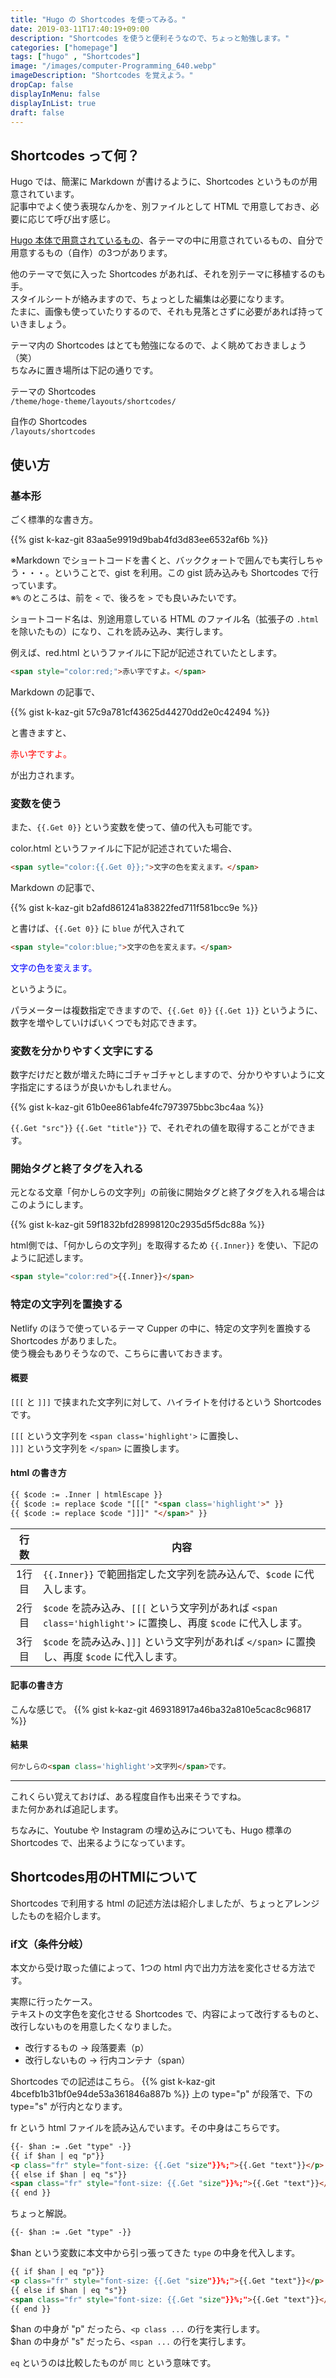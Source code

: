 ```yaml
---
title: "Hugo の Shortcodes を使ってみる。"
date: 2019-03-11T17:40:19+09:00
description: "Shortcodes を使うと便利そうなので、ちょっと勉強します。"
categories: ["homepage"]
tags: ["hugo" , "Shortcodes"]
image: "/images/computer-Programming_640.webp"
imageDescription: "Shortcodes を覚えよう。"
dropCap: false
displayInMenu: false
displayInList: true
draft: false
---
```

## Shortcodes って何？

Hugo では、簡潔に Markdown が書けるように、Shortcodes というものが用意されています。  
記事中でよく使う表現なんかを、別ファイルとして HTML で用意しておき、必要に応じて呼び出す感じ。

[Hugo 本体で用意されているもの](https://gohugo.io/content-management/shortcodes/)、各テーマの中に用意されているもの、自分で用意するもの（自作）の3つがあります。

他のテーマで気に入った Shortcodes があれば、それを別テーマに移植するのも手。  
スタイルシートが絡みますので、ちょっとした編集は必要になります。  
たまに、画像も使っていたりするので、それも見落とさずに必要があれば持っていきましょう。

テーマ内の Shortcodes はとても勉強になるので、よく眺めておきましょう（笑）  
ちなみに置き場所は下記の通りです。

テーマの Shortcodes  
`/theme/hoge-theme/layouts/shortcodes/`

自作の Shortcodes  
`/layouts/shortcodes`

## 使い方

### 基本形

ごく標準的な書き方。

{{% gist k-kaz-git 83aa5e9919d9bab4fd3d83ee6532af6b %}}

※Markdown でショートコードを書くと、バッククォートで囲んでも実行しちゃう・・・。ということで、gist を利用。この gist 読み込みも Shortcodes で行っています。  
※`%` のところは、前を `<` で、後ろを `>` でも良いみたいです。  

ショートコード名は、別途用意している HTML のファイル名（拡張子の `.html` を除いたもの）になり、これを読み込み、実行します。

例えば、red.html というファイルに下記が記述されていたとします。

```html
<span style="color:red;">赤い字ですよ。</span>
```

Markdown の記事で、

{{% gist k-kaz-git 57c9a781cf43625d44270dd2e0c42494 %}}

と書きますと、

<span style="color:red;">赤い字ですよ。</span>

が出力されます。

### 変数を使う

また、`{{.Get 0}}` という変数を使って、値の代入も可能です。

color.html というファイルに下記が記述されていた場合、

```html
<span sytle="color:{{.Get 0}};">文字の色を変えます。</span>
```

Markdown の記事で、

{{% gist k-kaz-git b2afd861241a83822fed711f581bcc9e %}}

と書けば、`{{.Get 0}}` に `blue` が代入されて

```html
<span style="color:blue;">文字の色を変えます。</span>
```

<span style="color:blue;">文字の色を変えます。</span>

というように。

パラメーターは複数指定できますので、`{{.Get 0}}` `{{.Get 1}}` というように、数字を増やしていけばいくつでも対応できます。

### 変数を分かりやすく文字にする

数字だけだと数が増えた時にゴチャゴチャとしますので、分かりやすいように文字指定にするほうが良いかもしれません。

{{% gist k-kaz-git 61b0ee861abfe4fc7973975bbc3bc4aa %}}

`{{.Get "src"}}` `{{.Get "title"}}` で、それぞれの値を取得することができます。

### 開始タグと終了タグを入れる

元となる文章「何かしらの文字列」の前後に開始タグと終了タグを入れる場合はこのようにします。

{{% gist k-kaz-git 59f1832bfd28998120c2935d5f5dc88a %}}

html側では、「何かしらの文字列」を取得するため `{{.Inner}}` を使い、下記のように記述します。

```html
<span style="color:red">{{.Inner}}</span>
```

### 特定の文字列を置換する

Netlify のほうで使っているテーマ Cupper の中に、特定の文字列を置換する Shortcodes がありました。  
使う機会もありそうなので、こちらに書いておきます。  

#### 概要

`[[[` と `]]]` で挟まれた文字列に対して、ハイライトを付けるという Shortcodes です。

`[[[` という文字列を `<span class='highlight'>` に置換し、  
`]]]` という文字列を `</span>` に置換します。

#### html の書き方

```html
{{ $code := .Inner | htmlEscape }}
{{ $code := replace $code "[[[" "<span class='highlight'>" }}
{{ $code := replace $code "]]]" "</span>" }}
```

行数 | 内容
:---: | ---
1行目 | `{{.Inner}}` で範囲指定した文字列を読み込んで、`$code` に代入します。
2行目 | `$code` を読み込み、`[[[` という文字列があれば `<span class='highlight'>` に置換し、再度 `$code` に代入します。
3行目 | `$code` を読み込み、`]]]` という文字列があれば `</span>` に置換し、再度 `$code` に代入します。

#### 記事の書き方

こんな感じで。
{{% gist k-kaz-git 469318917a46ba32a810e5cac8c96817 %}}

#### 結果

```html
何かしらの<span class='highlight'>文字列</span>です。
```

---
これくらい覚えておけば、ある程度自作も出来そうですね。  
また何かあれば追記します。

ちなみに、Youtube や Instagram の埋め込みについても、Hugo 標準の Shortcodes で、出来るようになっています。

## Shortcodes用のHTMlについて

Shortcodes で利用する html の記述方法は紹介しましたが、ちょっとアレンジしたものを紹介します。  

### if文（条件分岐）

本文から受け取った値によって、1つの html 内で出力方法を変化させる方法です。  

実際に行ったケース。  
テキストの文字色を変化させる Shortcodes で、内容によって改行するものと、改行しないものを用意したくなりました。  

- 改行するもの → 段落要素（p）
- 改行しないもの → 行内コンテナ（span）

Shortcodes での記述はこちら。
{{% gist k-kaz-git 4bcefb1b31bf0e94de53a361846a887b %}}
上の type="p" が段落で、下の type="s" が行内となります。  

fr という html ファイルを読み込んでいます。その中身はこちらです。

```html
{{- $han := .Get "type" -}}
{{ if $han | eq "p"}}
<p class="fr" style="font-size: {{.Get "size"}}%;">{{.Get "text"}}</p>
{{ else if $han | eq "s"}}
<span class="fr" style="font-size: {{.Get "size"}}%;">{{.Get "text"}}</span>
{{ end }}
```

ちょっと解説。

```html
{{- $han := .Get "type" -}}
```

$han という変数に本文中から引っ張ってきた `type` の中身を代入します。  

```html
{{ if $han | eq "p"}}
<p class="fr" style="font-size: {{.Get "size"}}%;">{{.Get "text"}}</p>
{{ else if $han | eq "s"}}
<span class="fr" style="font-size: {{.Get "size"}}%;">{{.Get "text"}}</span>
{{ end }}
```

$han の中身が "p" だったら、`<p class ...` の行を実行します。  
$han の中身が "s" だったら、`<span ...` の行を実行します。  


`eq` というのは比較したものが `同じ` という意味です。
